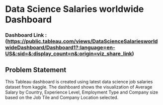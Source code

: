 # Data Science Salaries worldwide Dashboard

### Dashboard Link : (https://public.tableau.com/views/DataScienceSalariesworldwideDashboard/Dashboard1?:language=en-US&:sid=&:display_count=n&:origin=viz_share_link)

## Problem Statement

This Tableau dashboard is created using latest data science job salaries dataset from kaggle.
The dashboard shows the visualization of Average Salary by Country, Experience Level, Employment Type and Company size based on the Job Tile and Company Location selected.



